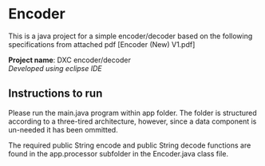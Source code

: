 # Encoder

This is a java project for a simple encoder/decoder based on the following specifications from attached pdf [Encoder (New) V1.pdf]

**Project name**: DXC encoder/decoder <br>
_Developed using eclipse IDE_

## Instructions to run
Please run the main.java program within app folder. The folder is structured according to a three-tired architecture, however, since a data component is un-needed it has been ommitted.

The required public String encode and public String decode functions are found in the app.processor subfolder in the Encoder.java class file.


